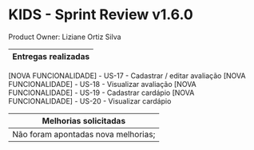 # KIDS - Sprint Review v1.6.0

Product Owner: Liziane Ortiz Silva 

| Entregas realizadas                                 
| --------------------------------------------------------------- 
[NOVA FUNCIONALIDADE] - US-17 - Cadastrar / editar avaliação
[NOVA FUNCIONALIDADE] - US-18 - Visualizar avaliação
[NOVA FUNCIONALIDADE] - US-19 - Cadastrar cardápio
[NOVA FUNCIONALIDADE] - US-20 - Visualizar cardápio

| Melhorias solicitadas
| --------------------------------------------------------------- 
| Não foram apontadas nova melhorias;